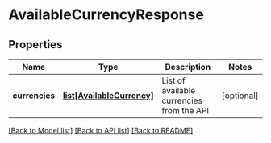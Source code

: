 # AvailableCurrencyResponse

## Properties
Name | Type | Description | Notes
------------ | ------------- | ------------- | -------------
**currencies** | [**list[AvailableCurrency]**](AvailableCurrency.md) | List of available currencies from the API | [optional] 

[[Back to Model list]](../README.md#documentation-for-models) [[Back to API list]](../README.md#documentation-for-api-endpoints) [[Back to README]](../README.md)


